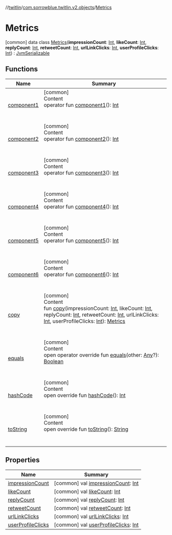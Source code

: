 //[twitlin](../../index.md)/[com.sorrowblue.twitlin.v2.objects](../index.md)/[Metrics](index.md)



# Metrics  
 [common] data class [Metrics](index.md)(**impressionCount**: [Int](https://kotlinlang.org/api/latest/jvm/stdlib/kotlin/-int/index.html), **likeCount**: [Int](https://kotlinlang.org/api/latest/jvm/stdlib/kotlin/-int/index.html), **replyCount**: [Int](https://kotlinlang.org/api/latest/jvm/stdlib/kotlin/-int/index.html), **retweetCount**: [Int](https://kotlinlang.org/api/latest/jvm/stdlib/kotlin/-int/index.html), **urlLinkClicks**: [Int](https://kotlinlang.org/api/latest/jvm/stdlib/kotlin/-int/index.html), **userProfileClicks**: [Int](https://kotlinlang.org/api/latest/jvm/stdlib/kotlin/-int/index.html)) : [JvmSerializable](../../com.sorrowblue.twitlin.annotation/-jvm-serializable/index.md)   


## Functions  
  
|  Name|  Summary| 
|---|---|
| <a name="com.sorrowblue.twitlin.v2.objects/Metrics/component1/#/PointingToDeclaration/"></a>[component1](component1.md)| <a name="com.sorrowblue.twitlin.v2.objects/Metrics/component1/#/PointingToDeclaration/"></a>[common]  <br>Content  <br>operator fun [component1](component1.md)(): [Int](https://kotlinlang.org/api/latest/jvm/stdlib/kotlin/-int/index.html)  <br><br><br>
| <a name="com.sorrowblue.twitlin.v2.objects/Metrics/component2/#/PointingToDeclaration/"></a>[component2](component2.md)| <a name="com.sorrowblue.twitlin.v2.objects/Metrics/component2/#/PointingToDeclaration/"></a>[common]  <br>Content  <br>operator fun [component2](component2.md)(): [Int](https://kotlinlang.org/api/latest/jvm/stdlib/kotlin/-int/index.html)  <br><br><br>
| <a name="com.sorrowblue.twitlin.v2.objects/Metrics/component3/#/PointingToDeclaration/"></a>[component3](component3.md)| <a name="com.sorrowblue.twitlin.v2.objects/Metrics/component3/#/PointingToDeclaration/"></a>[common]  <br>Content  <br>operator fun [component3](component3.md)(): [Int](https://kotlinlang.org/api/latest/jvm/stdlib/kotlin/-int/index.html)  <br><br><br>
| <a name="com.sorrowblue.twitlin.v2.objects/Metrics/component4/#/PointingToDeclaration/"></a>[component4](component4.md)| <a name="com.sorrowblue.twitlin.v2.objects/Metrics/component4/#/PointingToDeclaration/"></a>[common]  <br>Content  <br>operator fun [component4](component4.md)(): [Int](https://kotlinlang.org/api/latest/jvm/stdlib/kotlin/-int/index.html)  <br><br><br>
| <a name="com.sorrowblue.twitlin.v2.objects/Metrics/component5/#/PointingToDeclaration/"></a>[component5](component5.md)| <a name="com.sorrowblue.twitlin.v2.objects/Metrics/component5/#/PointingToDeclaration/"></a>[common]  <br>Content  <br>operator fun [component5](component5.md)(): [Int](https://kotlinlang.org/api/latest/jvm/stdlib/kotlin/-int/index.html)  <br><br><br>
| <a name="com.sorrowblue.twitlin.v2.objects/Metrics/component6/#/PointingToDeclaration/"></a>[component6](component6.md)| <a name="com.sorrowblue.twitlin.v2.objects/Metrics/component6/#/PointingToDeclaration/"></a>[common]  <br>Content  <br>operator fun [component6](component6.md)(): [Int](https://kotlinlang.org/api/latest/jvm/stdlib/kotlin/-int/index.html)  <br><br><br>
| <a name="com.sorrowblue.twitlin.v2.objects/Metrics/copy/#kotlin.Int#kotlin.Int#kotlin.Int#kotlin.Int#kotlin.Int#kotlin.Int/PointingToDeclaration/"></a>[copy](copy.md)| <a name="com.sorrowblue.twitlin.v2.objects/Metrics/copy/#kotlin.Int#kotlin.Int#kotlin.Int#kotlin.Int#kotlin.Int#kotlin.Int/PointingToDeclaration/"></a>[common]  <br>Content  <br>fun [copy](copy.md)(impressionCount: [Int](https://kotlinlang.org/api/latest/jvm/stdlib/kotlin/-int/index.html), likeCount: [Int](https://kotlinlang.org/api/latest/jvm/stdlib/kotlin/-int/index.html), replyCount: [Int](https://kotlinlang.org/api/latest/jvm/stdlib/kotlin/-int/index.html), retweetCount: [Int](https://kotlinlang.org/api/latest/jvm/stdlib/kotlin/-int/index.html), urlLinkClicks: [Int](https://kotlinlang.org/api/latest/jvm/stdlib/kotlin/-int/index.html), userProfileClicks: [Int](https://kotlinlang.org/api/latest/jvm/stdlib/kotlin/-int/index.html)): [Metrics](index.md)  <br><br><br>
| <a name="kotlin/Any/equals/#kotlin.Any?/PointingToDeclaration/"></a>[equals](../../com.sorrowblue.twitlin.v2.users/-users-api/-expansion/-companion/index.md#%5Bkotlin%2FAny%2Fequals%2F%23kotlin.Any%3F%2FPointingToDeclaration%2F%5D%2FFunctions%2F1930806739)| <a name="kotlin/Any/equals/#kotlin.Any?/PointingToDeclaration/"></a>[common]  <br>Content  <br>open operator override fun [equals](../../com.sorrowblue.twitlin.v2.users/-users-api/-expansion/-companion/index.md#%5Bkotlin%2FAny%2Fequals%2F%23kotlin.Any%3F%2FPointingToDeclaration%2F%5D%2FFunctions%2F1930806739)(other: [Any](https://kotlinlang.org/api/latest/jvm/stdlib/kotlin/-any/index.html)?): [Boolean](https://kotlinlang.org/api/latest/jvm/stdlib/kotlin/-boolean/index.html)  <br><br><br>
| <a name="kotlin/Any/hashCode/#/PointingToDeclaration/"></a>[hashCode](../../com.sorrowblue.twitlin.v2.users/-users-api/-expansion/-companion/index.md#%5Bkotlin%2FAny%2FhashCode%2F%23%2FPointingToDeclaration%2F%5D%2FFunctions%2F1930806739)| <a name="kotlin/Any/hashCode/#/PointingToDeclaration/"></a>[common]  <br>Content  <br>open override fun [hashCode](../../com.sorrowblue.twitlin.v2.users/-users-api/-expansion/-companion/index.md#%5Bkotlin%2FAny%2FhashCode%2F%23%2FPointingToDeclaration%2F%5D%2FFunctions%2F1930806739)(): [Int](https://kotlinlang.org/api/latest/jvm/stdlib/kotlin/-int/index.html)  <br><br><br>
| <a name="kotlin/Any/toString/#/PointingToDeclaration/"></a>[toString](../../com.sorrowblue.twitlin.v2.users/-users-api/-expansion/-companion/index.md#%5Bkotlin%2FAny%2FtoString%2F%23%2FPointingToDeclaration%2F%5D%2FFunctions%2F1930806739)| <a name="kotlin/Any/toString/#/PointingToDeclaration/"></a>[common]  <br>Content  <br>open override fun [toString](../../com.sorrowblue.twitlin.v2.users/-users-api/-expansion/-companion/index.md#%5Bkotlin%2FAny%2FtoString%2F%23%2FPointingToDeclaration%2F%5D%2FFunctions%2F1930806739)(): [String](https://kotlinlang.org/api/latest/jvm/stdlib/kotlin/-string/index.html)  <br><br><br>


## Properties  
  
|  Name|  Summary| 
|---|---|
| <a name="com.sorrowblue.twitlin.v2.objects/Metrics/impressionCount/#/PointingToDeclaration/"></a>[impressionCount](impression-count.md)| <a name="com.sorrowblue.twitlin.v2.objects/Metrics/impressionCount/#/PointingToDeclaration/"></a> [common] val [impressionCount](impression-count.md): [Int](https://kotlinlang.org/api/latest/jvm/stdlib/kotlin/-int/index.html)   <br>
| <a name="com.sorrowblue.twitlin.v2.objects/Metrics/likeCount/#/PointingToDeclaration/"></a>[likeCount](like-count.md)| <a name="com.sorrowblue.twitlin.v2.objects/Metrics/likeCount/#/PointingToDeclaration/"></a> [common] val [likeCount](like-count.md): [Int](https://kotlinlang.org/api/latest/jvm/stdlib/kotlin/-int/index.html)   <br>
| <a name="com.sorrowblue.twitlin.v2.objects/Metrics/replyCount/#/PointingToDeclaration/"></a>[replyCount](reply-count.md)| <a name="com.sorrowblue.twitlin.v2.objects/Metrics/replyCount/#/PointingToDeclaration/"></a> [common] val [replyCount](reply-count.md): [Int](https://kotlinlang.org/api/latest/jvm/stdlib/kotlin/-int/index.html)   <br>
| <a name="com.sorrowblue.twitlin.v2.objects/Metrics/retweetCount/#/PointingToDeclaration/"></a>[retweetCount](retweet-count.md)| <a name="com.sorrowblue.twitlin.v2.objects/Metrics/retweetCount/#/PointingToDeclaration/"></a> [common] val [retweetCount](retweet-count.md): [Int](https://kotlinlang.org/api/latest/jvm/stdlib/kotlin/-int/index.html)   <br>
| <a name="com.sorrowblue.twitlin.v2.objects/Metrics/urlLinkClicks/#/PointingToDeclaration/"></a>[urlLinkClicks](url-link-clicks.md)| <a name="com.sorrowblue.twitlin.v2.objects/Metrics/urlLinkClicks/#/PointingToDeclaration/"></a> [common] val [urlLinkClicks](url-link-clicks.md): [Int](https://kotlinlang.org/api/latest/jvm/stdlib/kotlin/-int/index.html)   <br>
| <a name="com.sorrowblue.twitlin.v2.objects/Metrics/userProfileClicks/#/PointingToDeclaration/"></a>[userProfileClicks](user-profile-clicks.md)| <a name="com.sorrowblue.twitlin.v2.objects/Metrics/userProfileClicks/#/PointingToDeclaration/"></a> [common] val [userProfileClicks](user-profile-clicks.md): [Int](https://kotlinlang.org/api/latest/jvm/stdlib/kotlin/-int/index.html)   <br>

